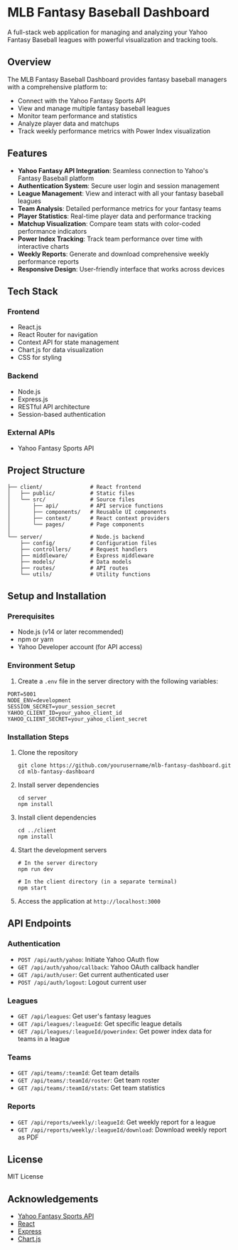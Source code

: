 # MLB Fantasy Baseball Dashboard

A full-stack web application for managing and analyzing your Yahoo Fantasy Baseball leagues with powerful visualization and tracking tools.

## Overview

The MLB Fantasy Baseball Dashboard provides fantasy baseball managers with a comprehensive platform to:

- Connect with the Yahoo Fantasy Sports API
- View and manage multiple fantasy baseball leagues
- Monitor team performance and statistics
- Analyze player data and matchups
- Track weekly performance metrics with Power Index visualization

## Features

- **Yahoo Fantasy API Integration**: Seamless connection to Yahoo's Fantasy Baseball platform
- **Authentication System**: Secure user login and session management
- **League Management**: View and interact with all your fantasy baseball leagues
- **Team Analysis**: Detailed performance metrics for your fantasy teams
- **Player Statistics**: Real-time player data and performance tracking
- **Matchup Visualization**: Compare team stats with color-coded performance indicators
- **Power Index Tracking**: Track team performance over time with interactive charts
- **Weekly Reports**: Generate and download comprehensive weekly performance reports
- **Responsive Design**: User-friendly interface that works across devices

## Tech Stack

### Frontend
- React.js
- React Router for navigation
- Context API for state management
- Chart.js for data visualization
- CSS for styling

### Backend
- Node.js
- Express.js
- RESTful API architecture
- Session-based authentication

### External APIs
- Yahoo Fantasy Sports API

## Project Structure

```
├── client/               # React frontend
│   ├── public/           # Static files
│   └── src/              # Source files
│       ├── api/          # API service functions
│       ├── components/   # Reusable UI components
│       ├── context/      # React context providers
│       └── pages/        # Page components
│
└── server/               # Node.js backend
    ├── config/           # Configuration files
    ├── controllers/      # Request handlers
    ├── middleware/       # Express middleware
    ├── models/           # Data models
    ├── routes/           # API routes
    └── utils/            # Utility functions
```

## Setup and Installation

### Prerequisites
- Node.js (v14 or later recommended)
- npm or yarn
- Yahoo Developer account (for API access)

### Environment Setup
1. Create a `.env` file in the server directory with the following variables:
```
PORT=5001
NODE_ENV=development
SESSION_SECRET=your_session_secret
YAHOO_CLIENT_ID=your_yahoo_client_id
YAHOO_CLIENT_SECRET=your_yahoo_client_secret
```

### Installation Steps
1. Clone the repository
   ```
   git clone https://github.com/yourusername/mlb-fantasy-dashboard.git
   cd mlb-fantasy-dashboard
   ```

2. Install server dependencies
   ```
   cd server
   npm install
   ```

3. Install client dependencies
   ```
   cd ../client
   npm install
   ```

4. Start the development servers
   ```
   # In the server directory
   npm run dev

   # In the client directory (in a separate terminal)
   npm start
   ```

5. Access the application at `http://localhost:3000`

## API Endpoints

### Authentication
- `POST /api/auth/yahoo`: Initiate Yahoo OAuth flow
- `GET /api/auth/yahoo/callback`: Yahoo OAuth callback handler
- `GET /api/auth/user`: Get current authenticated user
- `POST /api/auth/logout`: Logout current user

### Leagues
- `GET /api/leagues`: Get user's fantasy leagues
- `GET /api/leagues/:leagueId`: Get specific league details
- `GET /api/leagues/:leagueId/powerindex`: Get power index data for teams in a league

### Teams
- `GET /api/teams/:teamId`: Get team details
- `GET /api/teams/:teamId/roster`: Get team roster
- `GET /api/teams/:teamId/stats`: Get team statistics

### Reports
- `GET /api/reports/weekly/:leagueId`: Get weekly report for a league
- `GET /api/reports/weekly/:leagueId/download`: Download weekly report as PDF

## License

MIT License

## Acknowledgements

- [Yahoo Fantasy Sports API](https://developer.yahoo.com/fantasy/)
- [React](https://reactjs.org/)
- [Express](https://expressjs.com/)
- [Chart.js](https://www.chartjs.org/)